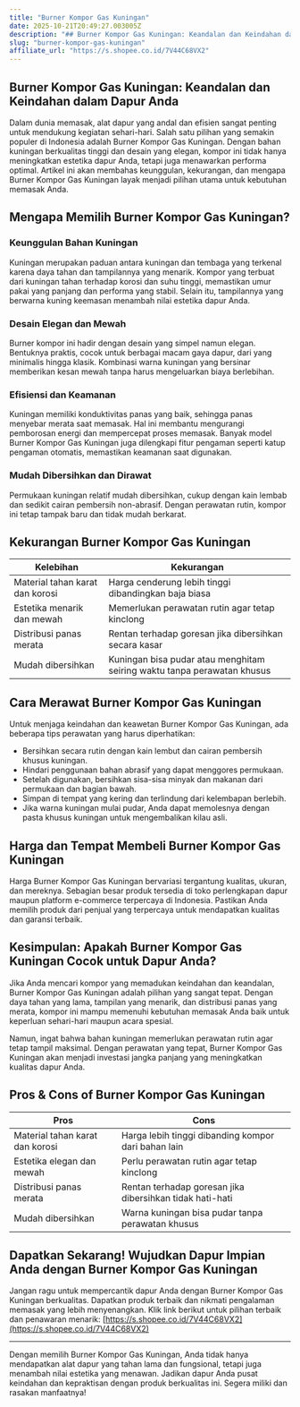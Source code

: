 ```yaml
---
title: "Burner Kompor Gas Kuningan"
date: 2025-10-21T20:49:27.003005Z
description: "## Burner Kompor Gas Kuningan: Keandalan dan Keindahan dalam Dapur Anda..."
slug: "burner-kompor-gas-kuningan"
affiliate_url: "https://s.shopee.co.id/7V44C68VX2"
---
```

## Burner Kompor Gas Kuningan: Keandalan dan Keindahan dalam Dapur Anda

Dalam dunia memasak, alat dapur yang andal dan efisien sangat penting untuk mendukung kegiatan sehari-hari. Salah satu pilihan yang semakin populer di Indonesia adalah Burner Kompor Gas Kuningan. Dengan bahan kuningan berkualitas tinggi dan desain yang elegan, kompor ini tidak hanya meningkatkan estetika dapur Anda, tetapi juga menawarkan performa optimal. Artikel ini akan membahas keunggulan, kekurangan, dan mengapa Burner Kompor Gas Kuningan layak menjadi pilihan utama untuk kebutuhan memasak Anda.

## Mengapa Memilih Burner Kompor Gas Kuningan?

### Keunggulan Bahan Kuningan
Kuningan merupakan paduan antara kuningan dan tembaga yang terkenal karena daya tahan dan tampilannya yang menarik. Kompor yang terbuat dari kuningan tahan terhadap korosi dan suhu tinggi, memastikan umur pakai yang panjang dan performa yang stabil. Selain itu, tampilannya yang berwarna kuning keemasan menambah nilai estetika dapur Anda.

### Desain Elegan dan Mewah
Burner kompor ini hadir dengan desain yang simpel namun elegan. Bentuknya praktis, cocok untuk berbagai macam gaya dapur, dari yang minimalis hingga klasik. Kombinasi warna kuningan yang bersinar memberikan kesan mewah tanpa harus mengeluarkan biaya berlebihan.

### Efisiensi dan Keamanan
Kuningan memiliki konduktivitas panas yang baik, sehingga panas menyebar merata saat memasak. Hal ini membantu mengurangi pemborosan energi dan mempercepat proses memasak. Banyak model Burner Kompor Gas Kuningan juga dilengkapi fitur pengaman seperti katup pengaman otomatis, memastikan keamanan saat digunakan.

### Mudah Dibersihkan dan Dirawat
Permukaan kuningan relatif mudah dibersihkan, cukup dengan kain lembab dan sedikit cairan pembersih non-abrasif. Dengan perawatan rutin, kompor ini tetap tampak baru dan tidak mudah berkarat.

## Kekurangan Burner Kompor Gas Kuningan

| Kelebihan                                   | Kekurangan                                    |
|--------------------------------------------|----------------------------------------------|
| Material tahan karat dan korosi          | Harga cenderung lebih tinggi dibandingkan baja biasa |
| Estetika menarik dan mewah                | Memerlukan perawatan rutin agar tetap kinclong |
| Distribusi panas merata                   | Rentan terhadap goresan jika dibersihkan secara kasar |
| Mudah dibersihkan                         | Kuningan bisa pudar atau menghitam seiring waktu tanpa perawatan khusus |

## Cara Merawat Burner Kompor Gas Kuningan

Untuk menjaga keindahan dan keawetan Burner Kompor Gas Kuningan, ada beberapa tips perawatan yang harus diperhatikan:

- Bersihkan secara rutin dengan kain lembut dan cairan pembersih khusus kuningan.
- Hindari penggunaan bahan abrasif yang dapat menggores permukaan.
- Setelah digunakan, bersihkan sisa-sisa minyak dan makanan dari permukaan dan bagian bawah.
- Simpan di tempat yang kering dan terlindung dari kelembapan berlebih.
- Jika warna kuningan mulai pudar, Anda dapat memolesnya dengan pasta khusus kuningan untuk mengembalikan kilau asli.

## Harga dan Tempat Membeli Burner Kompor Gas Kuningan

Harga Burner Kompor Gas Kuningan bervariasi tergantung kualitas, ukuran, dan mereknya. Sebagian besar produk tersedia di toko perlengkapan dapur maupun platform e-commerce terpercaya di Indonesia. Pastikan Anda memilih produk dari penjual yang terpercaya untuk mendapatkan kualitas dan garansi terbaik.

## Kesimpulan: Apakah Burner Kompor Gas Kuningan Cocok untuk Dapur Anda?

Jika Anda mencari kompor yang memadukan keindahan dan keandalan, Burner Kompor Gas Kuningan adalah pilihan yang sangat tepat. Dengan daya tahan yang lama, tampilan yang menarik, dan distribusi panas yang merata, kompor ini mampu memenuhi kebutuhan memasak Anda baik untuk keperluan sehari-hari maupun acara spesial.

Namun, ingat bahwa bahan kuningan memerlukan perawatan rutin agar tetap tampil maksimal. Dengan perawatan yang tepat, Burner Kompor Gas Kuningan akan menjadi investasi jangka panjang yang meningkatkan kualitas dapur Anda.

## Pros & Cons of Burner Kompor Gas Kuningan

| **Pros**                                         | **Cons**                                              |
|--------------------------------------------------|------------------------------------------------------|
| Material tahan karat dan korosi                | Harga lebih tinggi dibanding kompor dari bahan lain |
| Estetika elegan dan mewah                        | Perlu perawatan rutin agar tetap kinclong           |
| Distribusi panas merata                         | Rentan terhadap goresan jika dibersihkan tidak hati-hati |
| Mudah dibersihkan                              | Warna kuningan bisa pudar tanpa perawatan khusus   |

## Dapatkan Sekarang! Wujudkan Dapur Impian Anda dengan Burner Kompor Gas Kuningan

Jangan ragu untuk mempercantik dapur Anda dengan Burner Kompor Gas Kuningan berkualitas. Dapatkan produk terbaik dan nikmati pengalaman memasak yang lebih menyenangkan. Klik link berikut untuk pilihan terbaik dan penawaran menarik: [https://s.shopee.co.id/7V44C68VX2](https://s.shopee.co.id/7V44C68VX2)

---

Dengan memilih Burner Kompor Gas Kuningan, Anda tidak hanya mendapatkan alat dapur yang tahan lama dan fungsional, tetapi juga menambah nilai estetika yang menawan. Jadikan dapur Anda pusat keindahan dan kepraktisan dengan produk berkualitas ini. Segera miliki dan rasakan manfaatnya!